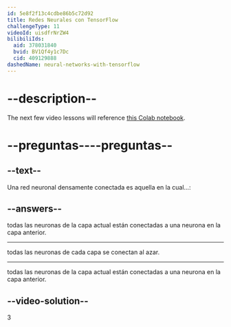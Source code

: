 ```yaml
---
id: 5e8f2f13c4cdbe86b5c72d92
title: Redes Neurales con TensorFlow
challengeType: 11
videoId: uisdfrNrZW4
bilibiliIds:
  aid: 378031840
  bvid: BV1Qf4y1c7Dc
  cid: 409129888
dashedName: neural-networks-with-tensorflow
---
```


# --description--

The next few video lessons will reference [this Colab notebook](https://colab.research.google.com/drive/1m2cg3D1x3j5vrFc-Cu0gMvc48gWyCOuG#forceEdit=true&sandboxMode=true).

# --preguntas----preguntas--

## --text--

Una red neuronal densamente conectada es aquella en la cual...:

## --answers--

todas las neuronas de la capa actual están conectadas a una neurona en la capa anterior.

---

todas las neuronas de cada capa se conectan al azar.

---

todas las neuronas de la capa actual están conectadas a una neurona en la capa anterior.

## --video-solution--

3


